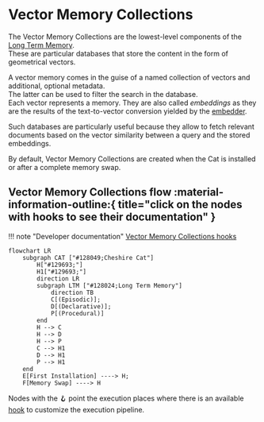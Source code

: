 # Vector Memory Collections

The Vector Memory Collections are the lowest-level components of the [Long Term Memory](long_term_memory.md).  
These are particular databases that store the content in the form of geometrical vectors.

A vector memory comes in the guise of a named collection of vectors and additional, optional metadata.  
The latter can be used to filter the search in the database.  
Each vector represents a memory. They are also called *embeddings* as they are the results of the text-to-vector conversion yielded by the [embedder](../llm.md#embedding-model).

Such databases are particularly useful because they allow to fetch relevant documents based on the vector similarity
between a query and the stored embeddings.

By default, Vector Memory Collections are created when the Cat is installed or after a complete memory swap.

## Vector Memory Collections flow :material-information-outline:{ title="click on the nodes with hooks to see their documentation" }

!!! note "Developer documentation"
    [Vector Memory Collections hooks](../../API_Documentation/mad_hatter/core_plugin/hooks/memory.md)

```mermaid
flowchart LR
    subgraph CAT ["#128049;Cheshire Cat"]
        H["#129693;"]
        H1["#129693;"]
        direction LR
        subgraph LTM ["#128024;Long Term Memory"]
            direction TB
            C[(Episodic)];
            D[(Declarative)];
            P[(Procedural)]
        end
        H --> C
        H --> D
        H --> P
        C --> H1
        D --> H1
        P --> H1
    end
    E[First Installation] ----> H;
    F[Memory Swap] ----> H

```

Nodes with the &#129693; point the execution places where there is an available [hook](../plugins.md) to customize the execution pipeline.
